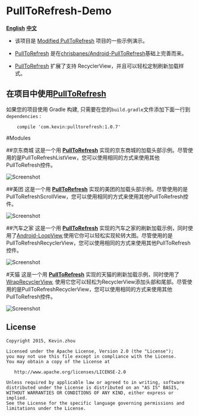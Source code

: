 
# PullToRefresh-Demo
**[English](https://github.com/xuehuayous/PullToRefresh-Demo)** **[中文](https://github.com/xuehuayous/PullToRefresh-Demo/blob/master/README-zh.md)**

- 该项目是 [Modified PullToRefresh](https://github.com/xuehuayous/Android-PullToRefresh) 项目的一些示例演示。

- [PullToRefresh](https://github.com/xuehuayous/Android-PullToRefresh) 是在[chrisbanes/Android-PullToRefresh](https://github.com/chrisbanes/Android-PullToRefresh)基础上完善而来。

- [PullToRefresh](https://github.com/xuehuayous/Android-PullToRefresh) 扩展了支持 RecyclerView，并且可以轻松定制刷新加载样式。  

## 在项目中使用[PullToRefresh](https://github.com/xuehuayous/Android-PullToRefresh) 

如果您的项目使用 Gradle 构建, 只需要在您的`build.gradle`文件添加下面一行到 `dependencies` :

```
	compile 'com.kevin:pulltorefresh:1.0.7'
```
#Modules

##京东商城
这是一个用 **[PullToRefresh](https://github.com/xuehuayous/Android-PullToRefresh)** 实现的京东商城的加载头部示例。尽管使用的是PullToRefreshListView，您可以使用相同的方式来使用其他PullToRefresh控件。

![Screenshot](https://raw.githubusercontent.com/xuehuayous/PullToRefresh-Demo/master/JingDong/jingdong_header_demo.gif)

##美团
这是一个用 **[PullToRefresh](https://github.com/xuehuayous/Android-PullToRefresh)** 实现的美团的加载头部示例。尽管使用的是PullToRefreshScrollView，您可以使用相同的方式来使用其他PullToRefresh控件。

![Screenshot](https://raw.githubusercontent.com/xuehuayous/PullToRefresh-Demo/master/MeiTuan/meituan_header_demo.gif)

##汽车之家
这是一个用 **[PullToRefresh](https://github.com/xuehuayous/Android-PullToRefresh)** 实现的汽车之家的刷新加载示例，同时使用了[Android-LoopView](https://github.com/xuehuayous/Android-LoopView),使用它你可以轻松实现轮转大图。尽管使用的是PullToRefreshRecyclerView，您可以使用相同的方式来使用其他PullToRefresh控件。

![Screenshot](https://raw.githubusercontent.com/xuehuayous/PullToRefresh-Demo/master/AutoHome/autohome_header_demo.gif)

#天猫
这是一个用 **[PullToRefresh](https://github.com/xuehuayous/Android-PullToRefresh)** 实现的天猫的刷新加载示例，同时使用了[WrapRecyclerView](https://github.com/xuehuayous/WrapRecyclerView), 使用它您可以轻松为RecyclerView添加头部和尾部。尽管使用的是PullToRefreshRecyclerView，您可以使用相同的方式来使用其他PullToRefresh控件。

![Screenshot](https://raw.githubusercontent.com/xuehuayous/PullToRefresh-Demo/master/Tmall/tmall_demo.gif)

## License

    Copyright 2015, Kevin.zhou

    Licensed under the Apache License, Version 2.0 (the "License");
    you may not use this file except in compliance with the License.
    You may obtain a copy of the License at

       http://www.apache.org/licenses/LICENSE-2.0

    Unless required by applicable law or agreed to in writing, software
    distributed under the License is distributed on an "AS IS" BASIS,
    WITHOUT WARRANTIES OR CONDITIONS OF ANY KIND, either express or implied.
    See the License for the specific language governing permissions and
    limitations under the License.

